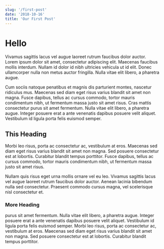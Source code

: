 ```yaml
---
slug: '/first-post'
date: '2018-10-16'
title: 'Our First Post'
---
```


# Hello

Vivamus sagittis lacus vel augue laoreet rutrum faucibus dolor auctor. Lorem ipsum dolor sit amet, consectetur adipiscing elit. Maecenas faucibus mollis interdum. Nullam id dolor id nibh ultricies vehicula ut id elit. Donec ullamcorper nulla non metus auctor fringilla. Nulla vitae elit libero, a pharetra augue.

Cum sociis natoque penatibus et magnis dis parturient montes, nascetur ridiculus mus. Maecenas sed diam eget risus varius blandit sit amet non magna. Fusce dapibus, tellus ac cursus commodo, tortor mauris condimentum nibh, ut fermentum massa justo sit amet risus. Cras mattis consectetur purus sit amet fermentum. Nulla vitae elit libero, a pharetra augue. Integer posuere erat a ante venenatis dapibus posuere velit aliquet. Vestibulum id ligula porta felis euismod semper.

## This Heading

Morbi leo risus, porta ac consectetur ac, vestibulum at eros. Maecenas sed diam eget risus varius blandit sit amet non magna. Sed posuere consectetur est at lobortis. Curabitur blandit tempus porttitor. Fusce dapibus, tellus ac cursus commodo, tortor mauris condimentum nibh, ut fermentum massa justo sit amet risus.

Nullam quis risus eget urna mollis ornare vel eu leo. Vivamus sagittis lacus vel augue laoreet rutrum faucibus dolor auctor. Aenean lacinia bibendum nulla sed consectetur. Praesent commodo cursus magna, vel scelerisque nisl consectetur et.

### More Heading

purus sit amet fermentum. Nulla vitae elit libero, a pharetra augue. Integer posuere erat a ante venenatis dapibus posuere velit aliquet. Vestibulum id ligula porta felis euismod semper. Morbi leo risus, porta ac consectetur ac, vestibulum at eros. Maecenas sed diam eget risus varius blandit sit amet non magna. Sed posuere consectetur est at lobortis. Curabitur blandit tempus porttitor.
